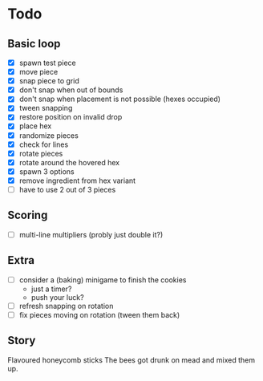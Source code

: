# Todo

## Basic loop

- [x] spawn test piece
- [x] move piece
- [x] snap piece to grid
- [x] don't snap when out of bounds
- [x] don't snap when placement is not possible (hexes occupied)
- [x] tween snapping
- [x] restore position on invalid drop
- [x] place hex
- [x] randomize pieces
- [x] check for lines
- [x] rotate pieces
- [x] rotate around the hovered hex
- [x] spawn 3 options
- [x] remove ingredient from hex variant
- [ ] have to use 2 out of 3 pieces

## Scoring

- [ ] multi-line multipliers (probly just double it?)

## Extra

- [ ] consider a (baking) minigame to finish the cookies
  - just a timer?
  - push your luck?
- [ ] refresh snapping on rotation
- [ ] fix pieces moving on rotation (tween them back)

## Story

Flavoured honeycomb sticks
The bees got drunk on mead and mixed them up.
